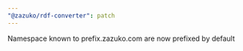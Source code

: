 ```yaml
---
"@zazuko/rdf-converter": patch
---
```


Namespace known to prefix.zazuko.com are now prefixed by default
